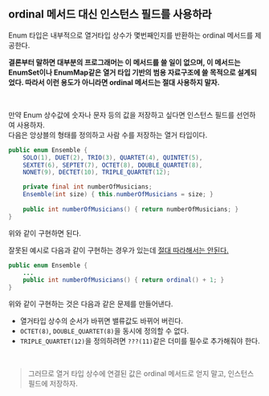 ## ordinal 메서드 대신 인스턴스 필드를 사용하라

Enum 타입은 내부적으로 열거타입 상수가 몇번째인지를 반환하는 ordinal 메서드를 제공한다.

**결론부터 말하면 대부분의 프로그래머는 이 메서드를 쓸 일이 없으며, 이 메서드는 EnumSet이나 EnumMap같은 열거 타입 기반의 범용 자료구조에 쓸 목적으로 설계되었다. 따라서 이런 용도가 아니라면 ordinal 메서드는 절대 사용하지 말자.**

<br>

만약 Enum 상수값에 숫자나 문자 등의 값을 저장하고 싶다면 인스턴스 필드를 선언하여 사용하자.  
다음은 앙상블의 형태를 정의하고 사람 수를 저장하는 열거 타입이다.

```java
public enum Ensemble {
    SOLO(1), DUET(2), TRIO(3), QUARTET(4), QUINTET(5),
    SEXTET(6), SEPTET(7), OCTET(8), DOUBLE_QUARTET(8),
    NONET(9), DECTET(10), TRIPLE_QUARTET(12);

    private final int numberOfMusicians;
    Ensemble(int size) { this.numberOfMusicians = size; }
    
    public int numberOfMusicians() { return numberOfMusicians; }
}
```

위와 같이 구현하면 된다.

잘못된 예시로 다음과 같이 구현하는 경우가 있는데 <ins>절대 따라해서는 안된다.</ins>

```java
public enum Ensemble {
    ...
    public int numberOfMusicians() { return ordinal() + 1; }
}
```

위와 같이 구현하는 것은 다음과 같은 문제를 만들어낸다.

- 열거타입 상수의 순서가 바뀌면 밸류값도 바뀌어 버린다.
- `OCTET(8)`, `DOUBLE_QUARTET(8)`을 동시에 정의할 수 없다.
- `TRIPLE_QUARTET(12)`을 정의하려면 `???(11)`같은 더미를 필수로 추가해줘야 한다.

<br>

> 그러므로 열거 타입 상수에 연결된 값은 ordinal 메서드로 얻지 말고, 인스턴스 필드에 저장하자.

